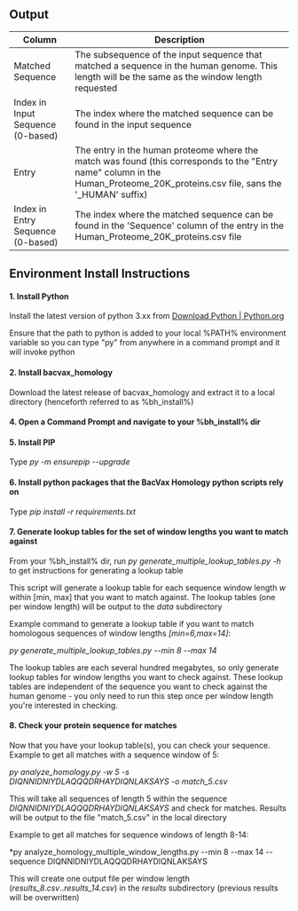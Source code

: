 ## Output

| Column                            | Description                                                  |
| --------------------------------- | ------------------------------------------------------------ |
| Matched Sequence                  | The subsequence of the input sequence that matched a sequence in the human genome. This length will be the same as the window length requested |
| Index in Input Sequence (0-based) | The index where the matched sequence can be found in the input sequence |
| Entry                             | The entry in the human proteome where the match was found (this corresponds to the "Entry name" column in the Human_Proteome_20K_proteins.csv file, sans the '_HUMAN' suffix) |
| Index in Entry Sequence (0-based) | The index where the matched sequence can be found in the 'Sequence' column of the entry in the Human_Proteome_20K_proteins.csv file |



## Environment Install Instructions

#### 1. Install Python

Install the latest version of python 3.xx from  [Download Python | Python.org](https://www.python.org/downloads/)

Ensure that the path to python is added to your local %PATH% environment variable so you can type "py" from anywhere in a command prompt and it will invoke python

#### 2. Install bacvax_homology

Download the latest release of bacvax_homology and extract it to a local directory (henceforth referred to as %bh_install%)

#### 4. Open a Command Prompt and navigate to your %bh_install% dir

#### 5. Install PIP

Type *py -m ensurepip --upgrade*

#### 6. Install python packages that the BacVax Homology python scripts rely on

Type *pip install -r requirements.txt*

#### 7. Generate lookup tables for the set of window lengths you want to match against

From your %bh_install% dir, run *py generate_multiple_lookup_tables.py -h* to get instructions for generating a lookup table

This script will generate a lookup table for each sequence window length *w* within [min, max] that you want to match against. The lookup tables (one per window length) will be output to the *data* subdirectory

Example command to generate a lookup table if you want to match homologous sequences of window lengths *[min=6,max=14]*:

*py generate_multiple_lookup_tables.py --min 8 --max 14*

The lookup tables are each several hundred megabytes, so only generate lookup tables for window lengths you want to check against. These lookup tables are independent of the sequence you want to check against the human genome - you only need to run this step once per window length you're interested in checking.

#### 8. Check your protein sequence for matches

Now that you have your lookup table(s), you can check your sequence. Example to get all matches with a sequence window of 5:

*py analyze_homology.py -w 5 -s DIQNNIDNIYDLAQQQDRHAYDIQNLAKSAYS -o match_5.csv*

This will take all sequences of length 5 within the sequence *DIQNNIDNIYDLAQQQDRHAYDIQNLAKSAYS* and check for matches. Results will be output to the file "match_5.csv" in the local directory

Example to get all matches for sequence windows of length 8-14:

*py analyze_homology_multiple_window_lengths.py --min 8 --max 14 --sequence DIQNNIDNIYDLAQQQDRHAYDIQNLAKSAYS

This will create one output file per window length (*results_8.csv*..*results_14.csv*) in the *results* subdirectory (previous results will be overwritten) 

